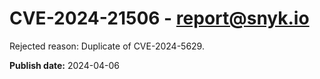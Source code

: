 # CVE-2024-21506 - report@snyk.io

Rejected reason: Duplicate of CVE-2024-5629.

**Publish date:** 2024-04-06
